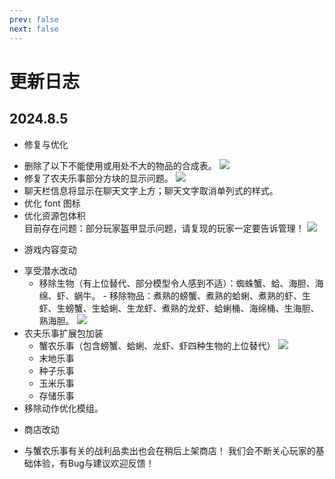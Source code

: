 ```yaml
---
prev: false
next: false
---
```

# 更新日志
## 2024.8.5
* 修复与优化
- 删除了以下不能使用或用处不大的物品的合成表。
![](/updatelog/20240805/4.jpg)
- 修复了农夫乐事部分方块的显示问题。
![](/updatelog/20240805/3.jpg)
- 聊天栏信息将显示在聊天文字上方；聊天文字取消单列式的样式。
- 优化 font 图标
- 优化资源包体积  
目前存在问题：部分玩家盔甲显示问题，请复现的玩家一定要告诉管理！
![](/updatelog/20240805/2.jpg)
* 游戏内容变动
- 享受潜水改动
  - 移除生物（有上位替代、部分模型令人感到不适）：蜘蛛蟹、蛤、海胆、海绵、虾、蜗牛。  - 移除物品：煮熟的螃蟹、煮熟的蛤蜊、煮熟的虾、生虾、生螃蟹、生蛤蜊、生龙虾、煮熟的龙虾、蛤蜊桶、海绵桶、生海胆、熟海胆。
![](/updatelog/20240805/1.jpg)
- 农夫乐事扩展包加装
  - 蟹农乐事（包含螃蟹、蛤蜊、龙虾、虾四种生物的上位替代）
![](/updatelog/20240805/0.jpg)
  - 末地乐事
  - 种子乐事
  - 玉米乐事
  - 存储乐事
- 移除动作优化模组。
* 商店改动
- 与蟹农乐事有关的战利品卖出也会在稍后上架商店！
我们会不断关心玩家的基础体验，有Bug与建议欢迎反馈！
